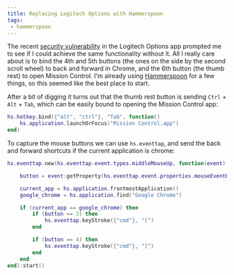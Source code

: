 ```yaml
---
title: Replacing Logitech Options with Hammerspoon
tags: 
 - hammerspoon
---
```


The recent [security vulnerability](https://bugs.chromium.org/p/project-zero/issues/detail?id=1663) in the Logitech Options app prompted me to see if I could achieve the same functionality without it. All I really care about is to bind the 4th and 5th buttons (the ones on the side by the second scroll wheel) to back and forward in Chrome, and the 6th button (the thumb rest) to open Mission Control. I'm already using [Hammerspoon](https://www.hammerspoon.org/) for a few things, so this seemed like the best place to start. 

After a bit of digging it turns out that the thumb rest button is sending `Ctrl` + `Alt` + `Tab`, which can be easily bound to opening the Mission Control app:

```lua
hs.hotkey.bind({"alt", "ctrl"}, "Tab", function()
    hs.application.launchOrFocus("Mission Control.app")
end)
```

To capture the mouse buttons we can use `hs.eventtap`, and send the back and forward shortcuts if the current application is chrome:

```lua
hs.eventtap.new(hs.eventtap.event.types.middleMouseUp, function(event)

    button = event:getProperty(hs.eventtap.event.properties.mouseEventButtonNumber)

    current_app = hs.application.frontmostApplication()
    google_chrome = hs.application.find("Google Chrome")

    if (current_app == google_chrome) then
        if (button == 3) then
            hs.eventtap.keyStroke({"cmd"}, "[")
        end

        if (button == 4) then
            hs.eventtap.keyStroke({"cmd"}, "]")
        end
    end
end):start()
```
